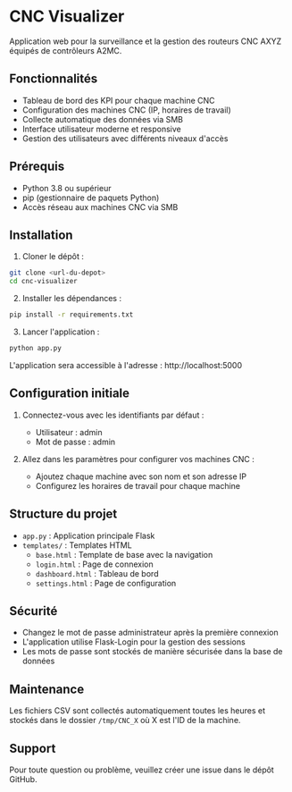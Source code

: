 # CNC Visualizer

Application web pour la surveillance et la gestion des routeurs CNC AXYZ équipés de contrôleurs A2MC.

## Fonctionnalités

- Tableau de bord des KPI pour chaque machine CNC
- Configuration des machines CNC (IP, horaires de travail)
- Collecte automatique des données via SMB
- Interface utilisateur moderne et responsive
- Gestion des utilisateurs avec différents niveaux d'accès

## Prérequis

- Python 3.8 ou supérieur
- pip (gestionnaire de paquets Python)
- Accès réseau aux machines CNC via SMB

## Installation

1. Cloner le dépôt :
```bash
git clone <url-du-depot>
cd cnc-visualizer
```

2. Installer les dépendances :
```bash
pip install -r requirements.txt
```

3. Lancer l'application :
```bash
python app.py
```

L'application sera accessible à l'adresse : http://localhost:5000

## Configuration initiale

1. Connectez-vous avec les identifiants par défaut :
   - Utilisateur : admin
   - Mot de passe : admin

2. Allez dans les paramètres pour configurer vos machines CNC :
   - Ajoutez chaque machine avec son nom et son adresse IP
   - Configurez les horaires de travail pour chaque machine

## Structure du projet

- `app.py` : Application principale Flask
- `templates/` : Templates HTML
  - `base.html` : Template de base avec la navigation
  - `login.html` : Page de connexion
  - `dashboard.html` : Tableau de bord
  - `settings.html` : Page de configuration

## Sécurité

- Changez le mot de passe administrateur après la première connexion
- L'application utilise Flask-Login pour la gestion des sessions
- Les mots de passe sont stockés de manière sécurisée dans la base de données

## Maintenance

Les fichiers CSV sont collectés automatiquement toutes les heures et stockés dans le dossier `/tmp/CNC_X` où X est l'ID de la machine.

## Support

Pour toute question ou problème, veuillez créer une issue dans le dépôt GitHub.

